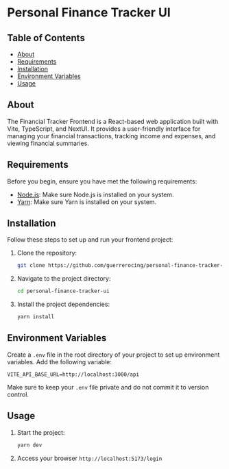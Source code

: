 # Personal Finance Tracker UI

## Table of Contents

- [About](#about)
- [Requirements](#requirements)
- [Installation](#installation)
- [Environment Variables](#environment-variables)
- [Usage](#usage)

## About

The Financial Tracker Frontend is a React-based web application built with Vite, TypeScript, and NextUI. It provides a user-friendly interface for managing your financial transactions, tracking income and expenses, and viewing financial summaries.

## Requirements

Before you begin, ensure you have met the following requirements:

- [Node.js](https://nodejs.org/): Make sure Node.js is installed on your system.
- [Yarn](https://yarnpkg.com/): Make sure Yarn is installed on your system.

## Installation

Follow these steps to set up and run your frontend project:

1. Clone the repository:

   ```bash
   git clone https://github.com/guerrerocing/personal-finance-tracker-ui.git
   ```

2. Navigate to the project directory:

   ```bash
   cd personal-finance-tracker-ui
   ```

3. Install the project dependencies:

   ```bash
   yarn install
   ```

## Environment Variables

Create a `.env` file in the root directory of your project to set up environment variables. Add the following variable:

```dotenv
VITE_API_BASE_URL=http://localhost:3000/api

```

Make sure to keep your `.env` file private and do not commit it to version control.

## Usage

1. Start the project:

   ```bash
   yarn dev
   ```

2. Access your browser `http://localhost:5173/login`
